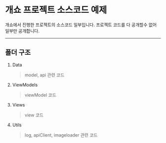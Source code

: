 # 개쇼 프로젝트 소스코드 예제
개쇼에서 진행한 프로젝트의 소스코드 일부입니다. 프로젝트 코드를 다 공개할수 없어 일부만 공개합니다. 

---
## 폴더 구조

1. Data 
    > model, api 관련 코드 
2. ViewModels 
    > viewModel 코드
3. Views
    > view 코드
4. Utils
    > log, apiClient, imageloader 관련 코드
